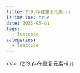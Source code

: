 ```yaml
---
title: 219.存在重复元素-ii
isTimeLine: true
date: 2025-05-01
tags:
  - leetcode
categories:
  - leetcode
---
```


<<< ./219.存在重复元素-ii.js
